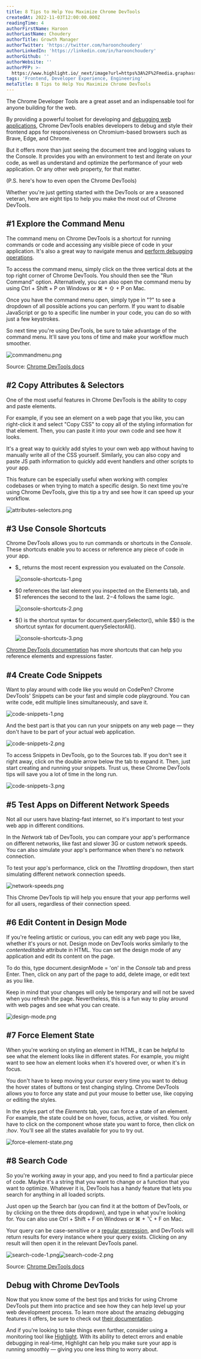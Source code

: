 ```yaml
---
title: 8 Tips to Help You Maximize Chrome DevTools
createdAt: 2022-11-03T12:00:00.000Z
readingTime: 4
authorFirstName: Haroon
authorLastName: Choudery
authorTitle: Growth Manager
authorTwitter: 'https://twitter.com/haroonchoudery'
authorLinkedIn: 'https://linkedin.com/in/haroonchoudery'
authorGithub: ''
authorWebsite: ''
authorPFP: >-
  https://www.highlight.io/_next/image?url=https%3A%2F%2Fmedia.graphassets.com%2FfKKhW39R0SE2hTIalLzG&w=1920&q=75
tags: 'Frontend, Developer Experience, Engineering'
metaTitle: 8 Tips to Help You Maximize Chrome DevTools
---
```


The Chrome Developer Tools are a great asset and an indispensable tool for anyone building for the web.

By providing a powerful toolset for developing and [debugging web applications](https://www.highlight.io/blog/the-debugging-process-and-techniques-for-web-applications-part-2-2 "https://www.highlight.io/blog/the-debugging-process-and-techniques-for-web-applications-part-2-2"), Chrome DevTools enables developers to debug and style their frontend apps for responsiveness on Chromium-based browsers such as Brave, Edge, and Chrome.

But it offers more than just seeing the document tree and logging values to the Console. It provides you with an environment to test and iterate on your code, as well as understand and optimize the performance of your web application. Or any other web property, for that matter.

(P.S. here's how to even open the Chrome DevTools)

Whether you're just getting started with the DevTools or are a seasoned veteran, here are eight tips to help you make the most out of Chrome DevTools.

## #1 Explore the Command Menu

The command menu on Chrome DevTools is a shortcut for running commands or code and accessing any visible piece of code in your application. It's also a great way to navigate menus and [perform debugging operations](https://www.highlight.io/blog/the-debugging-process-and-techniques-for-web-applications-part-1-2 "https://www.highlight.io/blog/the-debugging-process-and-techniques-for-web-applications-part-1-2").

To access the command menu, simply click on the three vertical dots at the top right corner of Chrome DevTools. You should then see the "Run Command" option. Alternatively, you can also open the command menu by using Ctrl + Shift + P on Windows or ⌘ + ⇧ + P on Mac.

Once you have the command menu open, simply type in "?" to see a dropdown of all possible actions you can perform. If you want to disable JavaScript or go to a specific line number in your code, you can do so with just a few keystrokes.

So next time you're using DevTools, be sure to take advantage of the command menu. It'll save you tons of time and make your workflow much smoother.

![commandmenu.png](https://media.graphassets.com/2eth1bV5SImHHa78L7px "commandmenu.png")

Source: [Chrome DevTools docs](https://developer.chrome.com/docs/devtools/command-menu/ "https://developer.chrome.com/docs/devtools/command-menu/")

## #2 Copy Attributes & Selectors

One of the most useful features in Chrome DevTools is the ability to copy and paste elements.

For example, if you see an element on a web page that you like, you can right-click it and select "Copy CSS" to copy all of the styling information for that element. Then, you can paste it into your own code and see how it looks.

It's a great way to quickly add styles to your own web app without having to manually write all of the CSS yourself. Similarly, you can also copy and paste JS path information to quickly add event handlers and other scripts to your app.

This feature can be especially useful when working with complex codebases or when trying to match a specific design. So next time you're using Chrome DevTools, give this tip a try and see how it can speed up your workflow.

![attributes-selectors.png](https://media.graphassets.com/L4III95oRmG39VW4pLHt "attributes-selectors.png")

<BlogCallToAction />

## #3 Use Console Shortcuts

Chrome DevTools allows you to run commands or shortcuts in the _Console_. These shortcuts enable you to access or reference any piece of code in your app.

-   $\_ returns the most recent expression you evaluated on the _Console_.

    ![console-shortcuts-1.png](https://media.graphassets.com/HTMlYYn5TIaYrBWQW9Re "console-shortcuts-1.png")


-   $0 references the last element you inspected on the Elements tab, and $1 references the second to the last. $2-$4 follows the same logic.

    ![console-shortcuts-2.png](https://media.graphassets.com/EneFX000Qw6xUaJ5dIko "console-shortcuts-2.png")


-   $() is the shortcut syntax for document.querySelector(), while $$() is the shortcut syntax for document.querySelectorAll().

    ![console-shortcuts-3.png](https://media.graphassets.com/HZ6Msf7PQGuxktOcJgWv "console-shortcuts-3.png")

[Chrome DevTools documentation](https://developer.chrome.com/docs/devtools/console/utilities/ "https://developer.chrome.com/docs/devtools/console/utilities/") has more shortcuts that can help you reference elements and expressions faster.

## #4 Create Code Snippets

Want to play around with code like you would on CodePen? Chrome DevTools' Snippets can be your fast and simple code playground. You can write code, edit multiple lines simultaneously, and save it.

![code-snippets-1.png](https://media.graphassets.com/9G3kAxzQQ820gckSMAPg "code-snippets-1.png")

And the best part is that you can run your snippets on any web page — they don't have to be part of your actual web application.

![code-snippets-2.png](https://media.graphassets.com/00lWNL9sRMqiqebSmyXh "code-snippets-2.png")

To access Snippets in DevTools, go to the Sources tab. If you don't see it right away, click on the double arrow below the tab to expand it. Then, just start creating and running your snippets. Trust us, these Chrome DevTools tips will save you a lot of time in the long run.

![code-snippets-3.png](https://media.graphassets.com/16Ozd11TSRWvM1waUwqT "code-snippets-3.png")

## #5 Test Apps on Different Network Speeds

Not all our users have blazing-fast internet, so it's important to test your web app in different conditions.

In the _Network_ tab of DevTools, you can compare your app's performance on different networks, like fast and slower 3G or custom network speeds. You can also simulate your app's performance when there's no network connection.

To test your app's performance, click on the _Throttling_ dropdown, then start simulating different network connection speeds.

![network-speeds.png](https://media.graphassets.com/EiLd3qkPRjKCho01U3gf "network-speeds.png")

This Chrome DevTools tip will help you ensure that your app performs well for all users, regardless of their connection speed.

## #6 Edit Content in Design Mode

If you're feeling artistic or curious, you can edit any web page you like, whether it's yours or not. Design mode on DevTools works similarly to the _contenteditable_ attribute in HTML. You can set the design mode of any application and edit its content on the page.

To do this, type document.designMode = 'on' in the _Console_ tab and press Enter. Then, click on any part of the page to add, delete image, or edit text as you like.

Keep in mind that your changes will only be temporary and will not be saved when you refresh the page. Nevertheless, this is a fun way to play around with web pages and see what you can create.

![design-mode.png](https://media.graphassets.com/JadO0Ll2R0K7tAsOJCgM "design-mode.png")

## #7 Force Element State

When you're working on styling an element in HTML, it can be helpful to see what the element looks like in different states. For example, you might want to see how an element looks when it's hovered over, or when it's in focus.

You don't have to keep moving your cursor every time you want to debug the hover states of buttons or test changing styling. Chrome DevTools allows you to force any state and put your mouse to better use, like copying or editing the styles.

In the styles part of the _Elements_ tab, you can force a state of an element. For example, the state could be on hover, focus, active, or visited. You only have to click on the component whose state you want to force, then click on _:hov_. You'll see all the states available for you to try out.

![force-element-state.png](https://media.graphassets.com/ZYss1ePKSXWi6XaR4r1W "force-element-state.png")

## #8 Search Code

So you're working away in your app, and you need to find a particular piece of code. Maybe it's a string that you want to change or a function that you want to optimize. Whatever it is, DevTools has a handy feature that lets you search for anything in all loaded scripts.

Just open up the Search bar (you can find it at the bottom of DevTools, or by clicking on the three dots dropdown), and type in what you're looking for. You can also use Ctrl + Shift + F on Windows or ⌘ + ⌥ + F on Mac.

Your query can be case-sensitive or a [regular expression](https://learn.microsoft.com/en-us/dotnet/standard/base-types/regular-expression-language-quick-reference "https://learn.microsoft.com/en-us/dotnet/standard/base-types/regular-expression-language-quick-reference"), and DevTools will return results for every instance where your query exists. Clicking on any result will then open it in the relevant DevTools panel.

![search-code-1.png](https://media.graphassets.com/BYt8y6DiQ1ChD4V3PJPf "search-code-1.png")![search-code-2.png](https://media.graphassets.com/8gETneWHSJe4p1GFI1jq "search-code-2.png")

Source: [Chrome DevTools docs](https://developer.chrome.com/docs/devtools/search/ "https://developer.chrome.com/docs/devtools/search/")

## Debug with Chrome DevTools

Now that you know some of the best tips and tricks for using Chrome DevTools put them into practice and see how they can help level up your web development process. To learn more about the amazing debugging features it offers, be sure to check out [their documentation](https://developer.chrome.com/docs/devtools/ "https://developer.chrome.com/docs/devtools/").

And if you're looking to take things even further, consider using a monitoring tool like [Highlight](https://www.highlight.io/ "https://www.highlight.io/"). With its ability to detect errors and enable debugging in real-time, Highlight can help you make sure your app is running smoothly — giving you one less thing to worry about.
